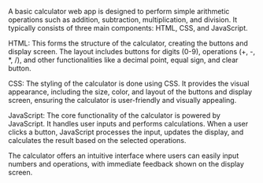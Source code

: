 A basic calculator web app is designed to perform simple arithmetic operations such as addition, subtraction, multiplication, and division. It typically consists of three main components: HTML, CSS, and JavaScript.

HTML: This forms the structure of the calculator, creating the buttons and display screen. The layout includes buttons for digits (0-9), operations (+, -, *, /), and other functionalities like a decimal point, equal sign, and clear button.

CSS: The styling of the calculator is done using CSS. It provides the visual appearance, including the size, color, and layout of the buttons and display screen, ensuring the calculator is user-friendly and visually appealing.

JavaScript: The core functionality of the calculator is powered by JavaScript. It handles user inputs and performs calculations. When a user clicks a button, JavaScript processes the input, updates the display, and calculates the result based on the selected operations.

The calculator offers an intuitive interface where users can easily input numbers and operations, with immediate feedback shown on the display screen. 
